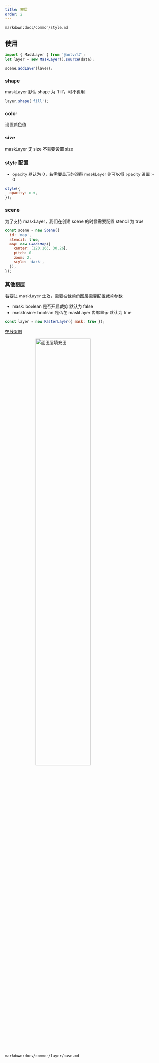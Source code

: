 ```yaml
---
title: 蒙层
order: 2
---
```


`markdown:docs/common/style.md`

## 使用

```javascript
import { MaskLayer } from '@antv/l7';
let layer = new MaskLayer().source(data);

scene.addLayer(layer);
```

### shape

maskLayer 默认 shape 为 'fill'，可不调用

```javascript
layer.shape('fill');
```

### color

设置颜色值

### size

maskLayer 无 size 不需要设置 size

### style 配置

- opacity 默认为 0，若需要显示的观察 maskLayer 则可以将 opacity 设置 > 0

```javascript
style({
  opacity: 0.5,
});
```

### scene

为了支持 maskLayer，我们在创建 scene 的时候需要配置 stencil 为 true

```javascript
const scene = new Scene({
  id: 'map',
  stencil: true,
  map: new GaodeMap({
    center: [120.165, 30.26],
    pitch: 0,
    zoom: 2,
    style: 'dark',
  }),
});
```

### 其他图层

若要让 maskLayer 生效，需要被裁剪的图层需要配置裁剪参数

- mask: boolean 是否开启裁剪 默认为 false
- maskInside: boolean 是否在 maskLayer 内部显示 默认为 true

```javascript
const layer = new RasterLayer({ mask: true });
```

[在线案例](../../../examples/raster/basic#dem)

<img width="60%" style="display: block;margin: 0 auto;" alt="面图层填充图" src="https://gw.alipayobjects.com/mdn/rms_816329/afts/img/A*jhWWS6dhKhYAAAAAAAAAAAAAARQnAQ">

`markdown:docs/common/layer/base.md`
